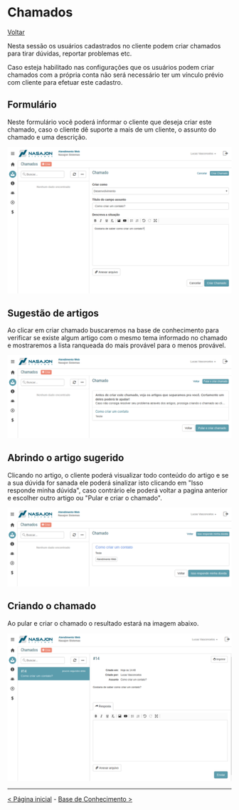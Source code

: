 # Chamados
[Voltar](../../../README.md)

Nesta sessão os usuários cadastrados no cliente podem criar chamados para tirar dúvidas, reportar problemas etc.

Caso esteja habilitado nas configurações que os usuários podem criar chamados com a própria conta não será necessário ter um vínculo prévio com cliente para efetuar este cadastro.

## Formulário

Neste formulário você poderá informar o cliente que deseja criar este chamado, caso o cliente dê suporte a mais de um cliente, o assunto do chamado e uma descrição.

![](./img/chamados1.png)

## Sugestão de artigos

Ao clicar em criar chamado buscaremos na base de conhecimento para verificar se existe algum artigo com o mesmo tema informado no chamado e mostraremos a lista ranqueada do mais provável para o menos provável.

![](./img/chamados2.png)

## Abrindo o artigo sugerido

Clicando no artigo, o cliente poderá visualizar todo conteúdo do artigo e se a sua dúvida for sanada ele poderá sinalizar isto clicando em "Isso responde minha dúvida", caso contrário ele poderá voltar a pagina anterior e escolher outro artigo ou "Pular e criar o chamado".

![](./img/chamados3.png)

## Criando o chamado

Ao pular e criar o chamado o resultado estará na imagem abaixo.

![](./img/chamados4.png)

------------

[< Página inicial](dashboard.md) - [Base de Conhecimento >](artigos.md)